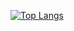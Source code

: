 [![Top Langs](https://github-readme-stats.vercel.app/api/top-langs/?username=ITWhiteRaccoon&layout=compact&theme=github_dark&hide_border=true&langs_count=6)](https://github.com/anuraghazra/github-readme-stats)
